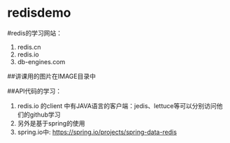 # redisdemo
#redis的学习网站：
1.  redis.cn
2.  redis.io
3.  db-engines.com

##讲课用的图片在IMAGE目录中

##API代码的学习：
1.  redis.io 的client 中有JAVA语言的客户端：jedis、lettuce等可以分别访问他们的github学习
2.  另外是基于spring的使用
3.  spring.io中:   https://spring.io/projects/spring-data-redis


